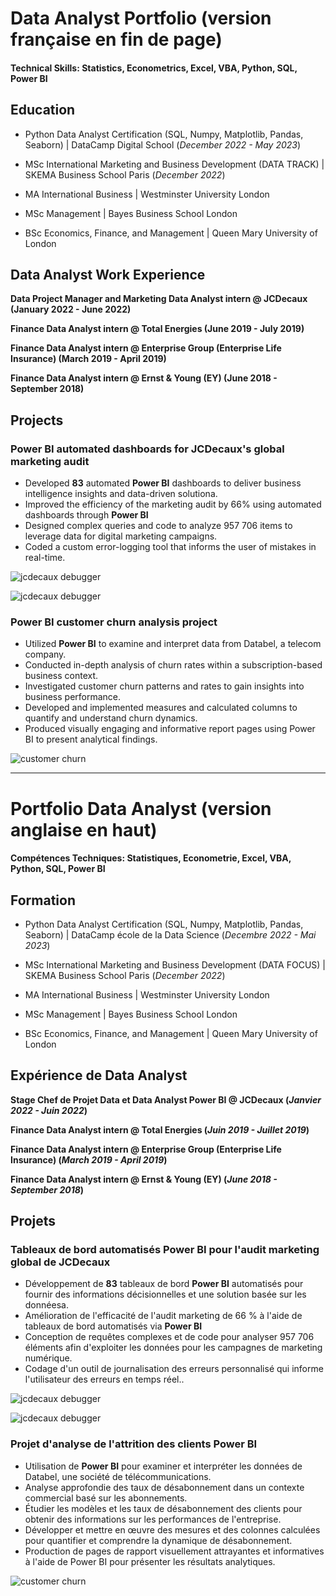 # Data Analyst Portfolio (version française en fin de page)

#### Technical Skills: Statistics, Econometrics, Excel, VBA, Python, SQL, Power BI

## Education
- Python Data Analyst Certification (SQL, Numpy, Matplotlib, Pandas, Seaborn) | DataCamp Digital School (_December 2022 - May 2023_)	
- MSc International Marketing and Business Development (DATA TRACK) | SKEMA Business School Paris (_December 2022_)
- MA International Business | Westminster University London
               		
- MSc Management | Bayes Business School London 			        		
- BSc Economics, Finance, and Management | Queen Mary University of London


## Data Analyst Work Experience
**Data Project Manager and Marketing Data Analyst intern @ JCDecaux (January 2022 - June 2022)**


**Finance Data Analyst intern @ Total Energies (June 2019 - July 2019)**


**Finance Data Analyst intern @ Enterprise Group (Enterprise Life Insurance) (March 2019 - April 2019)**


**Finance Data Analyst intern @ Ernst & Young (EY) (June 2018 - September 2018)**



## Projects
### Power BI automated dashboards for JCDecaux's global marketing audit


- Developed **83** automated **Power BI** dashboards to deliver business intelligence insights and data-driven solutiona. 
- Improved the efficiency of the marketing audit by 66% using automated dashboards through **Power BI**
- Designed complex queries and code to analyze 957 706 items to leverage data for digital marketing campaigns.
- Coded a custom error-logging tool that informs the user of mistakes in real-time.


![jcdecaux debugger](/assets/img/2.PNG)


![jcdecaux debugger](/assets/img/4.PNG)


### Power BI customer churn analysis project


- Utilized **Power BI** to examine and interpret data from Databel, a telecom company.
- Conducted in-depth analysis of churn rates within a subscription-based business context.
- Investigated customer churn patterns and rates to gain insights into business performance.
- Developed and implemented measures and calculated columns to quantify and understand churn dynamics.
- Produced visually engaging and informative report pages using Power BI to present analytical findings.




![customer churn](/assets/img/5.PNG)




------------------------------------------------------------------------------------------------------------------------------------------------------------------




# Portfolio Data Analyst (version anglaise en haut)

#### Compétences Techniques: Statistiques, Econometrie, Excel, VBA, Python, SQL, Power BI

## Formation
- Python Data Analyst Certification (SQL, Numpy, Matplotlib, Pandas, Seaborn) | DataCamp école de la Data Science (_Decembre 2022 - Mai 2023_)	
- MSc International Marketing and Business Development (DATA FOCUS) | SKEMA Business School Paris (_December 2022_)
- MA International Business | Westminster University London
               		
- MSc Management | Bayes Business School London 			        		
- BSc Economics, Finance, and Management | Queen Mary University of London


## Expérience de Data Analyst
**Stage Chef de Projet Data et Data Analyst Power BI @ JCDecaux (_Janvier 2022 - Juin 2022_)**


**Finance Data Analyst intern @ Total Energies (_Juin 2019 - Juillet 2019_)**


**Finance Data Analyst intern @ Enterprise Group (Enterprise Life Insurance) (_March 2019 - April 2019_)**


**Finance Data Analyst intern @ Ernst & Young (EY) (_June 2018 - September 2018_)**


## Projets
### Tableaux de bord automatisés Power BI pour l'audit marketing global de JCDecaux


- Développement de **83** tableaux de bord **Power BI** automatisés pour fournir des informations décisionnelles et une solution basée sur les donnéesa.
- Amélioration de l'efficacité de l'audit marketing de 66 % à l'aide de tableaux de bord automatisés via **Power BI**
- Conception de requêtes complexes et de code pour analyser 957 706 éléments afin d'exploiter les données pour les campagnes de marketing numérique.
- Codage d'un outil de journalisation des erreurs personnalisé qui informe l'utilisateur des erreurs en temps réel..


![jcdecaux debugger](/assets/img/2.PNG)


![jcdecaux debugger](/assets/img/4.PNG)


### Projet d'analyse de l'attrition des clients Power BI

- Utilisation de **Power BI** pour examiner et interpréter les données de Databel, une société de télécommunications.
- Analyse approfondie des taux de désabonnement dans un contexte commercial basé sur les abonnements.
- Étudier les modèles et les taux de désabonnement des clients pour obtenir des informations sur les performances de l'entreprise.
- Développer et mettre en œuvre des mesures et des colonnes calculées pour quantifier et comprendre la dynamique de désabonnement.
- Production de pages de rapport visuellement attrayantes et informatives à l'aide de Power BI pour présenter les résultats analytiques.


![customer churn](/assets/img/5.PNG)


